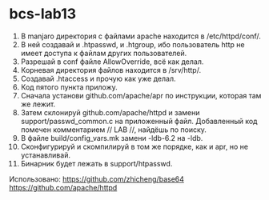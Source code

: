 # bcs-lab13

1. В manjaro директория с файлами apache находится в /etc/httpd/conf/.
2. В ней создавай и .htpasswd, и .htgroup, ибо пользователь http не имеет доступа к файлам других пользователей.
3. Разрешай в conf файле AllowOverride, всё как делал.
4. Корневая директория файлов находится в /srv/http/.
5. Создавай .htaccess и прочую как уже делал.
6. Код пятого пункта приложу.
7. Сначала установи github.com/apache/apr по инструкции, которая там же лежит.
8. Затем склонируй github.com/apache/httpd и замени support/passwd_common.c на приложенный файл. Добавленный код помечен комментарием // LAB //, найдёшь по поиску.
9. В файле build/config_vars.mk замени -ldb-6.2 на -ldb.
9. Сконфигурируй и скомпилируй в том же порядке, как и apr, но не устанавливай.
10. Бинарник будет лежать в support/htpasswd.

Использовано:
https://github.com/zhicheng/base64
https://github.com/apache/httpd
